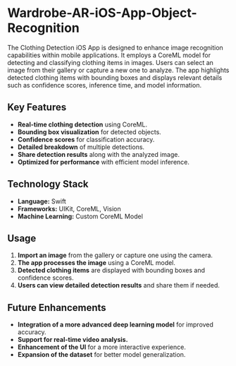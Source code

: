 # Wardrobe-AR-iOS-App-Object-Recognition

The Clothing Detection iOS App is designed to enhance image recognition capabilities within mobile applications. It employs a CoreML model for detecting and classifying clothing items in images. Users can select an image from their gallery or capture a new one to analyze. The app highlights detected clothing items with bounding boxes and displays relevant details such as confidence scores, inference time, and model information.

## **Key Features**
- **Real-time clothing detection** using CoreML.  
- **Bounding box visualization** for detected objects.  
- **Confidence scores** for classification accuracy.  
- **Detailed breakdown** of multiple detections.  
- **Share detection results** along with the analyzed image.  
- **Optimized for performance** with efficient model inference.  

## **Technology Stack**
- **Language:** Swift  
- **Frameworks:** UIKit, CoreML, Vision  
- **Machine Learning:** Custom CoreML Model  

## **Usage**
1. **Import an image** from the gallery or capture one using the camera.  
2. **The app processes the image** using a CoreML model.  
3. **Detected clothing items** are displayed with bounding boxes and confidence scores.  
4. **Users can view detailed detection results** and share them if needed.  

## **Future Enhancements**
- **Integration of a more advanced deep learning model** for improved accuracy.  
- **Support for real-time video analysis.**  
- **Enhancement of the UI** for a more interactive experience.  
- **Expansion of the dataset** for better model generalization.  
